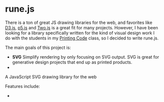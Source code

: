 # rune.js

There is a ton of great JS drawing libraries for the web, and favorites like [D3.js](http://d3js.org/), [p5.js](http://p5js.org/) and [Two.js](https://jonobr1.github.io/two.js/) is a great fit for many projects. However, I have been looking for a library specifically written for the kind of visual design work I do with the students in my [Printing Code](printingcode.runemadsen.com) class, so I decided to write rune.js. 

The main goals of this project is:

- **SVG** Simplify rendering by only focusing on SVG output. SVG is great for generative design projects that end up as printed products.
- 


A JavaScript SVG drawing library for the web

Features include:

- 
